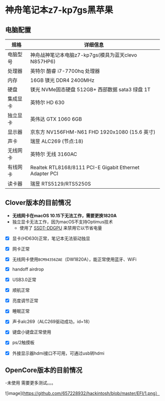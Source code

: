 # 神舟笔记本z7-kp7gs黑苹果

## 电脑配置

| 规格     | 详细信息                                     |
| -------- | ---------------------------------------- |
| 电脑型号 | 神舟战神笔记本电脑z7-kp7gs(模具为蓝天clevo N857HP6)             |
| 处理器   | 英特尔 酷睿 i7-7700hq 处理器             |
| 内存     | 16GB 镁光 DDR4 2400MHz                 |
| 硬盘     | 镁光 NVMe固态硬盘 512GB+ 西部数据 sata3 绿盘 1T                   |
| 集成显卡 | 英特尔 HD 630                            |
| 独立显卡 | 英伟达 GTX 1060 6GB                            |
| 显示器   | 京东方 NV156FHM-N61 FHD 1920x1080 (15.6 英寸) |
| 声卡     | 瑞昱 ALC269 (节点:18)                     |
| 无线网卡     | 英特尔 无线 3160AC                              |
| 有线网卡     | Realtek RTL8168/8111 PCI-E Gigabit Ethernet Adapter PCI                             |
| 读卡器   | 瑞昱 RTS5129/RTS5250S                      |


## Clover版本的目前情况

- <b>无线网卡在macOS 10.15下无法工作，需要更换1820A</b>
- 独立显卡无法工作，因为macOS不支持Optimus技术
  - 使用了 [SSDT-DDGPU](EFI/CLOVER/ACPI/patched/SSDT-DDGPU.dsl) 来禁用它以节省电量
  
- [x] 显卡(HD630)正常，笔记本无法驱动独显

- [x] 网卡正常

- [x] 无线网卡使用`BCM94356ZAE`（DW1820A），能正常使用蓝牙、WiFi

- [x] handoff airdrop

- [x] USB3.0正常

- [x] 顺航正常

- [x] 亮度调节正常

- [x] 睡眠正常

- [x] 声卡alc269（ALC269驱动成功，id=18）

- [x] 键盘小键盘正常使用

- [x] ps/2触摸板

- [x] 外接显示器hdmi接口不可用，可通过usb转hdmi



## OpenCore版本的目前情况

-未使用
需要更多测试。。。

![image](https://github.com/657228932/hackintosh/blob/master/EFI/1.png）


